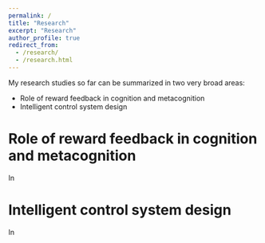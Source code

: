 ```yaml
---
permalink: /
title: "Research"
excerpt: "Research"
author_profile: true
redirect_from: 
  - /research/
  - /research.html
---
```


My research studies so far can be summarized in two very broad areas:
  * Role of reward feedback in cognition and metacognition
  * Intelligent control system design

Role of reward feedback in cognition and metacognition
======
In

Intelligent control system design
======
In